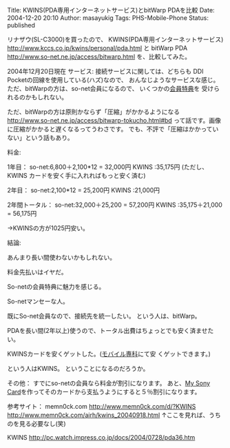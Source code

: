 Title: KWINS(PDA専用インターネットサービス)とbitWarp PDAを比較
Date: 2004-12-20 20:10
Author: masayukig
Tags: PHS-Mobile-Phone
Status: published

リナザウ(SL-C3000)を買ったので、
KWINS(PDA専用インターネットサービス)
<http://www.kccs.co.jp/kwins/personal/pda.html>
と
bitWarp PDA
<http://www.so-net.ne.jp/access/bitwarp.html>
を、比較してみた。

2004年12月20日現在
サービス:
接続サービスに関しては、どちらも
DDI Pocketの回線を使用している(ハズ)なので、
おんなじようなサービスな感じ。
ただ、bitWarpの方は、so-net会員になるので、
いくつかの[会員特典](http://www.so-net.ne.jp/tokuten/)を
受けられるのかもしれない。

ただ、bitWarpの方は原則かならず「圧縮」がかかるようになる
<http://www.so-net.ne.jp/access/bitwarp-tokucho.html#bd>
って話です。画像に圧縮がかかると遅くなるってうわさです。
でも、不評で「圧縮はかかっていない」という話もあり。

料金:

1年目：
so-net:6,800＋2,100\*12 = 32,000円
KWINS :35,175円
(ただし、KWINS カードを安く手に入れればもっと安く済む)

2年目：
so-net:2,100\*12 = 25,200円
KWINS :21,000円

2年間トータル：
so-net:32,000＋25,200 = 57,200円
KWINS :35,175＋21,000 = 56,175円

→KWINSの方が1025円安い。

結論:

あんまり長い間使わないかもしれない。

料金先払いはイヤだ。

So-netの会員特典に魅力を感じる。

So-netマンセーな人。

既にSo-net会員なので、接続先を統一したい。
という人は、bitWarp。

PDAを長い間(2年以上)使うので、トータル出費はちょっとでも安く済ませたい。

KWINSカードを安くゲットした。([モバイル専科](http://www.wolf.ne.jp/syuhen/kwins.html)にて安
くゲットできます。)

という人はKWINS。
ということになるのだろうか。

その他：
すでにso-netの会員なら料金が割引になります。
あと、[My Sony
Card](http://www.so-net.ne.jp/mysonycard/)を作ってそのカードから支払うようにすると５％割引になります。

参考サイト：
memn0ck.com
<http://www.memn0ck.com/d/?KWINS>
<http://www.memn0ck.com/airh/kwins_20040918.html>
↑ここを見れば、うちのを見る必要なし(笑)

KWINS
<http://pc.watch.impress.co.jp/docs/2004/0728/pda36.htm>
